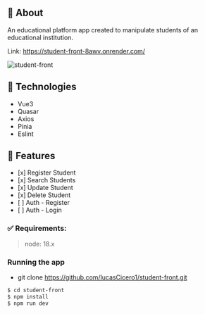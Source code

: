 ## 🎯 About

An educational platform app created to manipulate students of an educational institution.

Link: https://student-front-8awv.onrender.com/

![student-front](https://github.com/user-attachments/assets/4e1ceb15-5fb3-4aa8-8d6c-b5c433759437)


## 🚀 Technologies

- Vue3
- Quasar
- Axios
- Pinia
- Eslint

## 📑 Features

- \[x] Register Student
- \[x] Search Students
- \[x] Update Student
- \[x] Delete Student
- \[ ] Auth - Register
- \[ ] Auth - Login

### ✅ Requirements:
>node: 18.x

### Running the app

- git clone https://github.com/lucasCicero1/student-front.git

```bash
$ cd student-front
$ npm install
$ npm run dev
```
